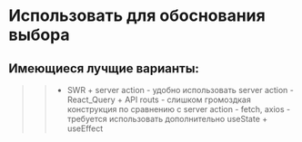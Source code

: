 # Использовать для обоснования выбора
## Имеющиеся лучщие варианты:
>>  - SWR + server action
        - удобно использовать server action
    - React_Query + API routs
        - слишком громоздкая конструкция по сравнению с server action
    - fetch, axios
        - требуется использовать дополнительно useState + useEffect

